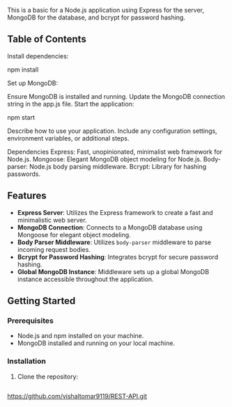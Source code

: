 

This is a basic  for a Node.js application using Express for the server, MongoDB for the database, and bcrypt for password hashing.

## Table of Contents

Install dependencies:

npm install

Set up MongoDB:

Ensure MongoDB is installed and running.
Update the MongoDB connection string in the app.js file.
Start the application:

npm start

Describe how to use your application. Include any configuration settings, environment variables, or additional steps.

Dependencies
Express: Fast, unopinionated, minimalist web framework for Node.js.
Mongoose: Elegant MongoDB object modeling for Node.js.
Body-parser: Node.js body parsing middleware.
Bcrypt: Library for hashing passwords.

## Features

- **Express Server**: Utilizes the Express framework to create a fast and minimalistic web server.
- **MongoDB Connection**: Connects to a MongoDB database using Mongoose for elegant object modeling.
- **Body Parser Middleware**: Utilizes `body-parser` middleware to parse incoming request bodies.
- **Bcrypt for Password Hashing**: Integrates bcrypt for secure password hashing.
- **Global MongoDB Instance**: Middleware sets up a global MongoDB instance accessible throughout the application.

## Getting Started

### Prerequisites

- Node.js and npm installed on your machine.
- MongoDB installed and running on your local machine.

### Installation

1. Clone the repository:

   ```bash
  https://github.com/vishaltomar9119/REST-API.git
